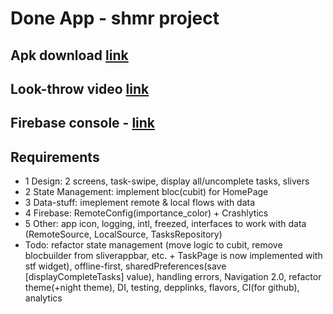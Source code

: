 # Done App - shmr project

## Apk download [link](https://drive.google.com/drive/u/0/folders/1K3El0Ym7FXpFw6Rj-clYfzQn7zhFdvjd)

## Look-throw video [link](https://drive.google.com/drive/u/0/folders/1K3El0Ym7FXpFw6Rj-clYfzQn7zhFdvjd)

## Firebase console - [link](https://console.firebase.google.com/u/1/project/shmr-9beb9)

## Requirements

- 1 Design: 2 screens, task-swipe, display all/uncomplete tasks, slivers
- 2 State Management: implement bloc(cubit) for HomePage
- 3 Data-stuff: imeplement remote & local flows with data
- 4 Firebase: RemoteConfig(importance_color) + Crashlytics
- 5 Other: app icon, logging, intl, freezed, interfaces to work with data (RemoteSource, LocalSource, TasksRepository)
- Todo: refactor state management (move logic to cubit, remove blocbuilder from sliverappbar, etc. + TaskPage is now implemented with stf widget), offline-first, sharedPreferences(save [displayCompleteTasks] value), handling errors, Navigation 2.0, refactor theme(+night theme), DI, testing, depplinks, flavors, CI(for github), analytics
